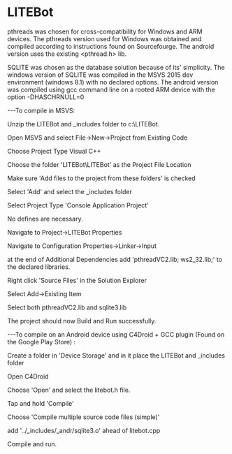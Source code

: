 # LITEBot

pthreads was chosen for cross-compatibility for Windows and ARM devices.  The pthreads version used for Windows was obtained and compiled according to instructions found on Sourcefourge.  The android version uses the existing <pthread.h> lib.

SQLITE was chosen as the database solution because of its' simplicity.  The windows version of SQLITE was compiled in the MSVS 2015 dev environment (windows 8.1) with no declared options.  The android version was compiled using gcc command line on a rooted ARM device with the option -DHASCHRNULL=0

---To compile in MSVS:

Unzip the LITEBot and _includes folder to c:\LITEBot\.

Open MSVS and select File->New->Project from Existing Code

Choose Project Type Visual C++

Choose the folder 'LITEBot\LITEBot' as the Project File Location

Make sure 'Add files to the project from these folders' is checked

Select 'Add' and select the _includes folder

Select Project Type 'Console Application Project'

No defines are necessary.

Navigate to Project->LITEBot Properties

Navigate to Configuration Properties->Linker->Input

at the end of Additional Dependencies add 'pthreadVC2.lib; ws2_32.lib;' to the declared libraries.

Right click 'Source Files' in the Solution Explorer

Select Add->Existing Item

Select both pthreadVC2.lib and sqlite3.lib

The project should now Build and Run successfully.  

---To compile on an Android device using C4Droid + GCC plugin (Found on the Google Play Store) :

Create a folder in 'Device Storage' and in it place the LITEBot and _includes folder 

Open C4Droid

Choose 'Open' and select the litebot.h file.

Tap and hold 'Compile'

Choose 'Compile multiple source code files (simple)'

add '../_includes/_andr/sqlite3.o' ahead of litebot.cpp

Compile and run.
